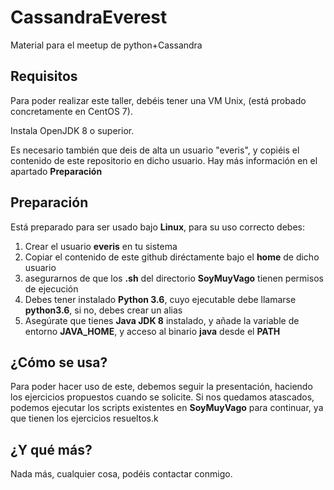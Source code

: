 # CassandraEverest
Material para el meetup de python+Cassandra


## Requisitos

Para poder realizar este taller, debéis tener una VM Unix, (está probado concretamente en CentOS 7).

Instala OpenJDK 8 o superior.

Es necesario también que deis de alta un usuario "everis", y copiéis el contenido de este repositorio en dicho usuario. Hay más información en el apartado **Preparación**

## Preparación
Está preparado para ser usado bajo **Linux**, para su uso correcto debes:
	
1. Crear el usuario **everis** en tu sistema
2. Copiar el contenido de este github diréctamente bajo el **home** de dicho usuario
3. asegurarnos de que los **.sh** del directorio **SoyMuyVago** tienen permisos de ejecución
4. Debes tener instalado **Python 3.6**, cuyo ejecutable debe llamarse **python3.6**, si no, debes crear un alias
5. Asegúrate que tienes **Java JDK 8** instalado, y añade la variable de entorno **JAVA_HOME**, y acceso al binario **java** desde el **PATH**

## ¿Cómo se usa?

Para poder hacer uso de este, debemos seguir la presentación, haciendo los ejercicios propuestos cuando se solicite. 
Si nos quedamos atascados, podemos ejecutar los scripts existentes en **SoyMuyVago** para continuar, ya que tienen los ejercicios resueltos.k

## ¿Y qué más?
Nada más, cualquier cosa, podéis contactar conmigo.
